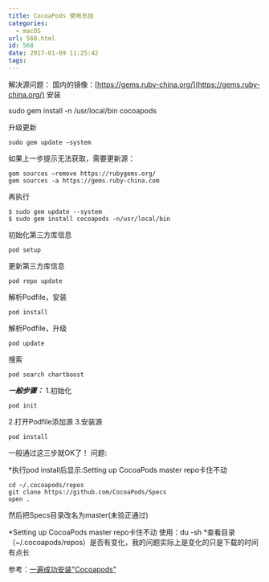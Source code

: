 ```yaml
---
title: CocoaPods 使用总结
categories:
  - macOS
url: 568.html
id: 568
date: 2017-01-09 11:25:42
tags:
---
```


解决源问题： 国内的镜像：[https://gems.ruby-china.org/](https://gems.ruby-china.org/) 安装

sudo gem install -n /usr/local/bin cocoapods

升级更新

    sudo gem update –system

如果上一步提示无法获取，需要更新源：

    gem sources –remove https://rubygems.org/
    gem sources -a https://gems.ruby-china.com

再执行

    $ sudo gem update --system
    $ sudo gem install cocoapods -n/usr/local/bin

初始化第三方库信息

    pod setup

更新第三方库信息

    pod repo update

解析Podfile，安装

    pod install

解析Podfile，升级

    pod update

搜索

    pod search chartboost

_**一般步骤：**_ 1.初始化

    pod init

2.打开Podfile添加源 3.安装源

    pod install

一般通过这三步就OK了！ 问题:

*执行pod install后显示:Setting up CocoaPods master repo卡住不动
    
    cd ~/.cocoapods/repos
    git clone https://github.com/CocoaPods/Specs
    open .

然后把Specs目录改名为master(未验正通过)

*Setting up CocoaPods master repo卡住不动 使用：du -sh *查看目录（~/.cocoapods/repos）是否有变化，我的问题实际上是变化的只是下载的时间有点长

参考：[一遍成功安装"Cocoapods"](http://blog.csdn.net/u014455765/article/details/51814488)